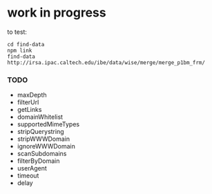 # work in progress

to test:

```
cd find-data
npm link
find-data http://irsa.ipac.caltech.edu/ibe/data/wise/merge/merge_p1bm_frm/
```

### TODO

- maxDepth
- filterUrl
- getLinks
- domainWhitelist
- supportedMimeTypes
- stripQuerystring
- stripWWWDomain
- ignoreWWWDomain
- scanSubdomains
- filterByDomain
- userAgent
- timeout
- delay